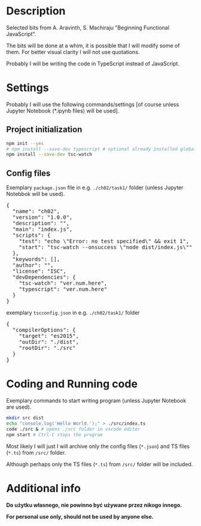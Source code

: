 # Description

Selected bits from A. Aravinth, S. Machiraju "Beginning Functional JavaScript".

The bits will be done at a whim, it is possible that I will modify some of them.
For better visual clarity I will not use quotations.

Probably I will be writing the code in TypeScript instead of JavaScript.

# Settings

Probably I will use the following commands/settings [of course unless Jupyter
Notebook (*.ipynb files) will be used].

## Project initialization

```bash
npm init --yes
# npm install --save-dev typescript # optional already installed globally
npm install --save-dev tsc-watch
```

## Config files

Exemplary `package.json` file in e.g. `./ch02/task1/` folder (unless Jupyter
Notebbok will be used).

<pre>
{
  "name": "ch02",
  "version": "1.0.0",
  "description": "",
  "main": "index.js",
  "scripts": {
    "test": "echo \"Error: no test specified\" && exit 1",
    "start": "tsc-watch --onsuccess \"node dist/index.js\""
  },
  "keywords": [],
  "author": "",
  "license": "ISC",
  "devDependencies": {
    "tsc-watch": "ver.num.here",
    "typescript": "ver.num.here"
  }
}
</pre>

exemplary `tscconfig.json` in e.g. `./ch02/task1/` folder

<pre>
{
  "compilerOptions": {
    "target": "es2015",
    "outDir": "./dist",
    "rootDir": "./src"
  }
}
</pre>

# Coding and Running code

Exemplary commands to start writing program (unless Jupyter Notebook are used).

```bash
mkdir src dist
echo "console.log('Hello World.');" > ./src/index.ts
code ./src & # opens ./src folder in vscode editor
npm start # Ctrl-C stops the program
```

Most likely I will just I will archive only the config files (`*.json`) and TS
files (`*.ts`) from `/src/` folder.

Although perhaps only the TS files (`*.ts`) from `/src/` folder will be
included.

# Additional info

**Do użytku własnego, nie powinno być używane przez nikogo innego.**

**For personal use only, should not be used by anyone else.**

